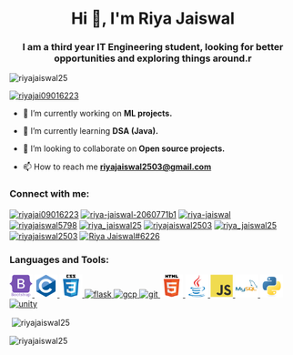 <h1 align="center">Hi 👋, I'm Riya Jaiswal</h1>
<h3 align="center">I am a third year IT Engineering student, looking for better opportunities and exploring things around.r</h3>

<p align="left"> <img src="https://komarev.com/ghpvc/?username=riyajaiswal25&label=Profile%20views&color=0e75b6&style=flat" alt="riyajaiswal25" /> </p>

<p align="left"> <a href="https://twitter.com/riyajai09016223" target="blank"><img src="https://img.shields.io/twitter/follow/riyajai09016223?logo=twitter&style=for-the-badge" alt="riyajai09016223" /></a> </p>

- 🔭 I’m currently working on **ML projects.**

- 🌱 I’m currently learning **DSA (Java).**

- 👯 I’m looking to collaborate on **Open source projects.**

- 📫 How to reach me **riyajaiswal2503@gmail.com**

<h3 align="left">Connect with me:</h3>
<p align="left">
<a href="https://twitter.com/riyajai09016223" target="blank"><img align="center" src="https://raw.githubusercontent.com/rahuldkjain/github-profile-readme-generator/master/src/images/icons/Social/twitter.svg" alt="riyajai09016223" height="30" width="40" /></a>
<a href="https://linkedin.com/in/riya-jaiswal-2060771b1" target="blank"><img align="center" src="https://raw.githubusercontent.com/rahuldkjain/github-profile-readme-generator/master/src/images/icons/Social/linked-in-alt.svg" alt="riya-jaiswal-2060771b1" height="30" width="40" /></a>
<a href="https://stackoverflow.com/users/riya-jaiswal" target="blank"><img align="center" src="https://raw.githubusercontent.com/rahuldkjain/github-profile-readme-generator/master/src/images/icons/Social/stack-overflow.svg" alt="riya-jaiswal" height="30" width="40" /></a>
<a href="https://instagram.com/riyajaiswal5798" target="blank"><img align="center" src="https://raw.githubusercontent.com/rahuldkjain/github-profile-readme-generator/master/src/images/icons/Social/instagram.svg" alt="riyajaiswal5798" height="30" width="40" /></a>
<a href="https://www.codechef.com/users/riya_jaiswal25" target="blank"><img align="center" src="https://cdn.jsdelivr.net/npm/simple-icons@3.1.0/icons/codechef.svg" alt="riya_jaiswal25" height="30" width="40" /></a>
<a href="https://www.hackerrank.com/riyajaiswal2503" target="blank"><img align="center" src="https://raw.githubusercontent.com/rahuldkjain/github-profile-readme-generator/master/src/images/icons/Social/hackerrank.svg" alt="riyajaiswal2503" height="30" width="40" /></a>
<a href="https://www.leetcode.com/riya_jaiswal25" target="blank"><img align="center" src="https://raw.githubusercontent.com/rahuldkjain/github-profile-readme-generator/master/src/images/icons/Social/leet-code.svg" alt="riya_jaiswal25" height="30" width="40" /></a>
<a href="https://auth.geeksforgeeks.org/user/riyajaiswal2503" target="blank"><img align="center" src="https://raw.githubusercontent.com/rahuldkjain/github-profile-readme-generator/master/src/images/icons/Social/geeks-for-geeks.svg" alt="riyajaiswal2503" height="30" width="40" /></a>
<a href="https://discord.gg/Riya Jaiswal#6226" target="blank"><img align="center" src="https://raw.githubusercontent.com/rahuldkjain/github-profile-readme-generator/master/src/images/icons/Social/discord.svg" alt="Riya Jaiswal#6226" height="30" width="40" /></a>
</p>

<h3 align="left">Languages and Tools:</h3>
<p align="left"> <a href="https://getbootstrap.com" target="_blank" rel="noreferrer"> <img src="https://raw.githubusercontent.com/devicons/devicon/master/icons/bootstrap/bootstrap-plain-wordmark.svg" alt="bootstrap" width="40" height="40"/> </a> <a href="https://www.cprogramming.com/" target="_blank" rel="noreferrer"> <img src="https://raw.githubusercontent.com/devicons/devicon/master/icons/c/c-original.svg" alt="c" width="40" height="40"/> </a> <a href="https://www.w3schools.com/css/" target="_blank" rel="noreferrer"> <img src="https://raw.githubusercontent.com/devicons/devicon/master/icons/css3/css3-original-wordmark.svg" alt="css3" width="40" height="40"/> </a> <a href="https://flask.palletsprojects.com/" target="_blank" rel="noreferrer"> <img src="https://www.vectorlogo.zone/logos/pocoo_flask/pocoo_flask-icon.svg" alt="flask" width="40" height="40"/> </a> <a href="https://cloud.google.com" target="_blank" rel="noreferrer"> <img src="https://www.vectorlogo.zone/logos/google_cloud/google_cloud-icon.svg" alt="gcp" width="40" height="40"/> </a> <a href="https://git-scm.com/" target="_blank" rel="noreferrer"> <img src="https://www.vectorlogo.zone/logos/git-scm/git-scm-icon.svg" alt="git" width="40" height="40"/> </a> <a href="https://www.w3.org/html/" target="_blank" rel="noreferrer"> <img src="https://raw.githubusercontent.com/devicons/devicon/master/icons/html5/html5-original-wordmark.svg" alt="html5" width="40" height="40"/> </a> <a href="https://www.java.com" target="_blank" rel="noreferrer"> <img src="https://raw.githubusercontent.com/devicons/devicon/master/icons/java/java-original.svg" alt="java" width="40" height="40"/> </a> <a href="https://developer.mozilla.org/en-US/docs/Web/JavaScript" target="_blank" rel="noreferrer"> <img src="https://raw.githubusercontent.com/devicons/devicon/master/icons/javascript/javascript-original.svg" alt="javascript" width="40" height="40"/> </a> <a href="https://www.mysql.com/" target="_blank" rel="noreferrer"> <img src="https://raw.githubusercontent.com/devicons/devicon/master/icons/mysql/mysql-original-wordmark.svg" alt="mysql" width="40" height="40"/> </a> <a href="https://www.python.org" target="_blank" rel="noreferrer"> <img src="https://raw.githubusercontent.com/devicons/devicon/master/icons/python/python-original.svg" alt="python" width="40" height="40"/> </a> <a href="https://unity.com/" target="_blank" rel="noreferrer"> <img src="https://www.vectorlogo.zone/logos/unity3d/unity3d-icon.svg" alt="unity" width="40" height="40"/> </a> </p>

<p>&nbsp;<img align="center" src="https://github-readme-stats.vercel.app/api?username=riyajaiswal25&show_icons=true&locale=en" alt="riyajaiswal25" /></p>

<p><img align="center" src="https://github-readme-streak-stats.herokuapp.com/?user=riyajaiswal25&" alt="riyajaiswal25" /></p>
